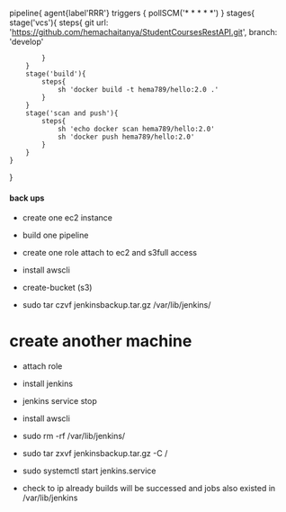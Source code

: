 pipeline{
    agent{label'RRR'}
     triggers { 
        pollSCM('* * * * *')
    }
    stages{
        stage('vcs'){
            steps{
                git url: 'https://github.com/hemachaitanya/StudentCoursesRestAPI.git',
                    branch: 'develop'
            
            }
        }
        stage('build'){
            steps{
                sh 'docker build -t hema789/hello:2.0 .'
            }
        }
        stage('scan and push'){
            steps{
                sh 'echo docker scan hema789/hello:2.0'
                sh 'docker push hema789/hello:2.0'
            }
        }
    }
}




#### back ups
 
 * create one ec2 instance

 * build one pipeline

 * create one role attach to ec2 and s3full access

 * install awscli
 
* create-bucket (s3)

* sudo tar czvf jenkinsbackup.tar.gz /var/lib/jenkins/

# create another machine

* attach role

* install jenkins

* jenkins service stop

*  install awscli

* sudo rm -rf /var/lib/jenkins/

* sudo tar zxvf jenkinsbackup.tar.gz -C /

* sudo systemctl start jenkins.service

* check to ip already builds will be successed and jobs also existed in /var/lib/jenkins